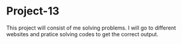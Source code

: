 # Project-13

This project will consist of me solving problems. I will go to different websites and pratice solving codes to get the correct output.
